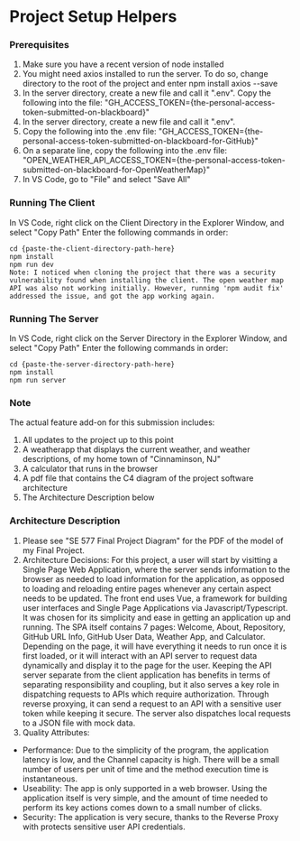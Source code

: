 # Project Setup Helpers

### Prerequisites
1. Make sure you have a recent version of node installed
2. You might need axios installed to run the server. To do so, change directory to the root of the project and enter npm install axios --save
3. In the server directory, create a new file and call it ".env". Copy the following into the file: "GH_ACCESS_TOKEN={the-personal-access-token-submitted-on-blackboard}"
4. In the server directory, create a new file and call it ".env". 
5. Copy the following into the .env file: "GH_ACCESS_TOKEN={the-personal-access-token-submitted-on-blackboard-for-GitHub}"
6. On a separate line, copy the following into the .env file: "OPEN_WEATHER_API_ACCESS_TOKEN={the-personal-access-token-submitted-on-blackboard-for-OpenWeatherMap}"
7. In VS Code, go to "File" and select "Save All"


### Running The Client
In VS Code, right click on the Client Directory in the Explorer Window, and select "Copy Path"
Enter the following commands in order:

```
cd {paste-the-client-directory-path-here}
npm install
npm run dev
Note: I noticed when cloning the project that there was a security vulnerability found when installing the client. The open weather map API was also not working initially. However, running 'npm audit fix' addressed the issue, and got the app working again. 
```

### Running The Server
In VS Code, right click on the Server Directory in the Explorer Window, and select "Copy Path"
Enter the following commands in order:

```
cd {paste-the-server-directory-path-here}
npm install
npm run server
```

### Note
The actual feature add-on for this submission includes:
1. All updates to the project up to this point
2. A weatherapp that displays the current weather, and weather descriptions, of my home town of "Cinnaminson, NJ"
3. A calculator that runs in the browser
4. A pdf file that contains the C4 diagram of the project software architecture
5. The Architecture Description below

### Architecture Description
1. Please see "SE 577 Final Project Diagram" for the PDF of the model of my Final Project.
2. Architecture Decisions: For this project, a user will start by visitting a Single Page Web Application, where the server sends information to the browser as needed to load information for the application, as opposed to loading and reloading entire pages whenever any certain aspect needs to be updated. The front end uses Vue, a framework for building user interfaces and Single Page Applications via Javascript/Typescript. It was chosen for its simplicity and ease in getting an application up and running. The SPA itself contains 7 pages: Welcome, About, Repository, GitHub URL Info, GitHub User Data, Weather App, and Calculator. Depending on the page, it will have everything it needs to run once it is first loaded, or it will interact with an API server to request data dynamically and display it to the page for the user. Keeping the API server separate from the client application has benefits in terms of separating responsibility and coupling, but it also serves a key role in dispatching requests to APIs which require authorization. Through reverse proxying, it can send a request to an API with a sensitive user token while keeping it secure. The server also dispatches local requests to a JSON file with mock data.
3. Quality Attributes:  
  - Performance: Due to the simplicity of the program, the application latency is low, and the Channel capacity is high. There will be a small number of users per unit of time and the method execution time is instantaneous.
  - Useability: The app is only supported in a web browser. Using the application itself is very simple, and the amount of time needed to perform its key actions comes down to a small number of clicks.  
  - Security: The application is very secure, thanks to the Reverse Proxy with protects sensitive user API credentials.  
